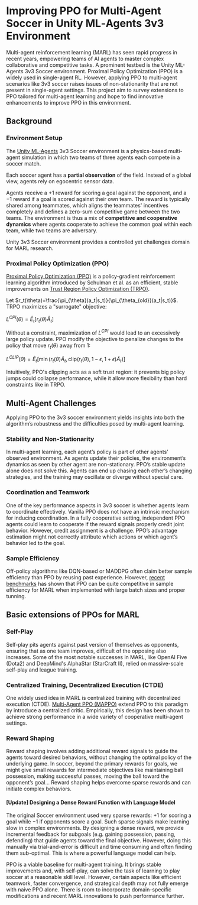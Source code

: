 # Improving PPO for Multi‑Agent Soccer in Unity ML‑Agents 3v3 Environment

Multi-agent reinforcement learning (MARL) has seen rapid progress in recent years, empowering teams of AI agents to master complex collaborative and competitive tasks. A prominent testbed is the Unity ML-Agents 3v3 Soccer environment. Proximal Policy Optimization (PPO) is a widely used in single-agent RL. However, applying PPO to multi-agent scenarios like 3v3 soccer raises issues of non-stationarity that are not present in single-agent settings. This project aim to survey extensions to PPO tailored for multi-agent learning and hope to find innovative enhancements to improve PPO in this environment.

## Background

### Environment Setup

The [Unity ML-Agents](https://github.com/Unity-Technologies/ml-agents) 3v3 Soccer environment is a physics-based multi-agent simulation in which two teams of three agents each compete in a soccer match. 

Each soccer agent has a **partial observation** of the field. Instead of a global view, agents rely on egocentric sensor data.

Agents receive a $+1$ reward for scoring a goal against the opponent, and a $-1$ reward if a goal is scored against their own team. The reward is typically shared among teammates, which aligns the teammates' incentives completely and defines a zero-sum competitive game between the two teams. The environment is thus a mix of **competitive and cooperative dynamics** where agents cooperate to achieve the common goal within each team, while two teams are adversary. 

Unity 3v3 Soccer environment provides a controlled yet challenges domain for MARL research.

### Proximal Policy Optimization (PPO)

[Proximal Policy Optimization (PPO)](https://arxiv.org/abs/1707.06347) is a policy-gradient reinforcement learning algorithm introduced by Schulman et al. as an efficient, stable improvements on [Trust Region Policy Optimization (TRPO)](https://arxiv.org/abs/2109.11251).

Let $r_t(\theta)=\frac{\pi_{\theta}(a_t|s_t)}{\pi_{\theta_{old}}(a_t|s_t)}$. TRPO maximizes a "surrogate" objective:

$L^{CPI}(\theta)=\hat{E}_t\big[r_t(\theta)\hat{A}_t\big]$

Without a constraint, maximization of $L^{CPI}$ would lead to an excessively large policy update. PPO modify the objective to penalize changes to the policy that move $r_t(\theta)$ away from 1:

$L^{CLIP}(\theta)=\hat{E}_t\bigg[\min(r_t(\theta)\hat{A}_t,\text{clip}(r_t(\theta),1-\epsilon,1+\epsilon)\hat{A}_t)\bigg]$

Intuitively, PPO's clipping acts as a soft trust region: it prevents big policy jumps could collapse performance, while it allow more flexibility than hard constraints like in TRPO.

## Multi-Agent Challenges

Applying PPO to the 3v3 soccer environment yields insights into both the algorithm’s robustness and the difficulties posed by multi-agent learning. 

### Stability and Non-Stationarity

In multi-agent learning, each agent’s policy is part of other agents’ observed environment. As agents update their policies, the environment’s dynamics as seen by other agent are non-stationary. PPO’s stable update alone does not solve this. Agents can end up chasing each other’s changing strategies, and the training may oscillate or diverge without special care.

### Coordination and Teamwork

One of the key performance aspects in 3v3 soccer is whether agents learn to coordinate effectively. Vanilla PPO does not have an intrinsic mechanism for inducing coordination.  In a fully cooperative setting, independent PPO agents could learn to cooperate if the reward signals properly credit joint behavior. However, credit assignment is a challenge.  PPO’s advantage estimation might not correctly attribute which actions or which agent’s behavior led to the goal. 

### Sample Efficiency

Off-policy algorithms like DQN-based or MADDPG often claim better sample efficiency than PPO by reusing past experience. However, [recent benchmarks](https://proceedings.neurips.cc/paper_files/paper/2022/file/9c1535a02f0ce079433344e14d910597-Paper-Datasets_and_Benchmarks.pdf) has shown that PPO can be quite competitive in sample efficiency for MARL when implemented with large batch sizes and proper tunning.

## Basic extensions of PPOs for MARL

### Self-Play

Self-play pits agents against past version of themselves as opponents, ensuring that as one team improves, difficult of the opposing also increases. Some of the most notable successes in MARL, like OpenAI Five (Dota2) and DeepMind's AlphaStar (StarCraft II), relied on massive-scale self-play and league training. 

### Centralized Training, Decentralized Execution (CTDE)

One widely used idea in MARL is centralized training with decentralized execution (CTDE). [Multi-Agent PPO (MAPPO)](https://proceedings.neurips.cc/paper_files/paper/2022/file/9c1535a02f0ce079433344e14d910597-Paper-Datasets_and_Benchmarks.pdf) extend PPO to this paradigm by introduce a centralized critic. Empirically, this design has been shown to achieve strong performance in a wide variety of cooperative multi-agent settings.

### Reward Shaping

Reward shaping involves adding additional reward signals to guide the agents toward desired behaviors, without changing the optimal policy of the underlying game. In soccer, beyond the primary rewards for goals, we might give small rewards for intermediate objectives like maintaining ball possession, making successful passes, moving the ball toward the opponent’s goal... Reward shaping helps overcome sparse rewards and can initiate complex behaviors.

#### [Update] Designing a Dense Reward Function with Language Model
The original Soccer environment used very sparse rewards: $+1$ for scoring a goal while $-1$ if opponents score a goal. Such sparse signals make learning slow in complex environments. By designing a dense reward, we provide incremental feedback for subgoals (e.g. gaining possession, passing, defending) that guide agents toward the final objective. However, doing this manually via trial-and-error is difficult and time consuming and often finding them sub-optimal. This is where a powerful language model can help.


PPO is a viable baseline for multi-agent training. It brings stable improvements and, with self-play, can solve the task of learning to play soccer at a reasonable skill level. However, certain aspects like efficient teamwork, faster convergence, and strategical depth may not fully emerge with naive PPO alone. There is room to incorporate domain-specific modifications and recent MARL innovations to push performance further.

<!-- ## Potential extensions of PPOs for MARL

### Opponent Modeling

One useful extension for competitive multi-agent is opponent modeling, where agents explicitly build a model or estimate of other agents’ strategies and use it in their decision-making. There are MARL algorithms specifically designed for opponent modeling, such as [Learning with Opponent-Learning Awareness (LOLΑ)](https://arxiv.org/abs/1709.04326) and various meta-learning approaches.

In self-play PPO, the policy implicitly adapts to the opponent through the learning process, but it doesn’t maintain a separate mental model of the opponent’s policy. Opponent modeling techniques would allow an agent to, for instance, predict what an opposing player will do and then choose an action best responding to that prediction. This can be helpful in non-stationary settings or when facing unknown opponents.

While these are not part of standard PPO, they could be combined. [OPS-DeMo](https://arxiv.org/pdf/2406.06500) introduce an online algorithm and utilize running error estimation metric to detect policy switch of opponent, enabling the effective use of algorithms like PPO in multi-agent environment. 

A potential candidate is to modify the PPO loss to include terms that come from an opponent model, like anticipating opponent’s gradient steps.

### Population-based Training

In standard self-play, we have one current policy learning against a past version or a mirror of itself. [Population-Based Training (PBT)](https://arxiv.org/abs/1711.09846) would maintain a population of diverse policies for each team, periodically selecting the most successful ones, mutating hyperparameters, and mixing strategies.

A potential candidate is to enhance self-play with PBT and league dynamics.

## Group members

* Group Leader: Ziyuan Jin 2024233160

* Group members: Hanjia Cui 2024233130, Bowei Li 2024232099 -->